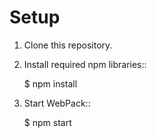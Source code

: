 Setup
=====

1) Clone this repository.

2) Install required npm libraries::

     $ npm install

3) Start WebPack::

     $ npm start
